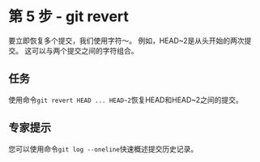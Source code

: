 # 第 5 步 - git revert
要立即恢复多个提交，我们使用字符〜。 例如，HEAD~2是从头开始的两次提交。 这可以与两个提交之间的字符组合。

## 任务
使用命令`git revert HEAD ... HEAD~2`恢复HEAD和HEAD~2之间的提交。

## 专家提示
您可以使用命令`git log --oneline`快速概述提交历史记录。
